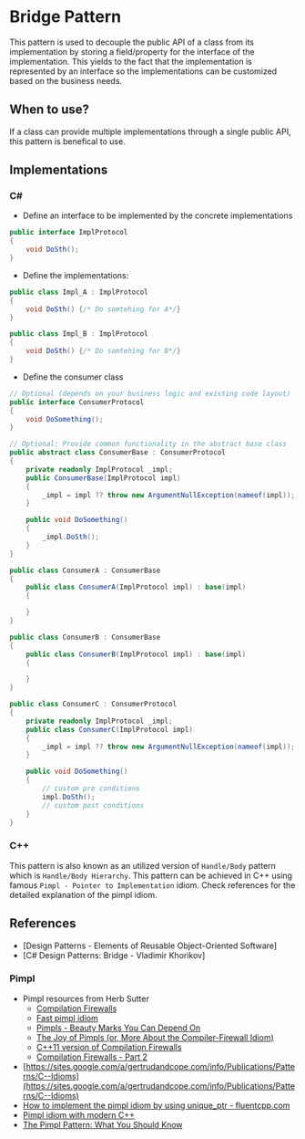 # Bridge Pattern
This pattern is used to decouple the public API of a class from its implementation by storing a field/property for the interface of the implementation. This yields to the fact that the implementation is represented by an interface so the implementations can be customized based on the business needs.

## When to use?
If a class can provide multiple implementations through a single public API, this pattern is benefical to use.

## Implementations
### C#
- Define an interface to be implemented by the concrete implementations
```csharp
public interface ImplProtocol
{
    void DoSth();
}
```

- Define the implementations:  
```csharp
public class Impl_A : ImplProtocol
{
    void DoSth() {/* Do somtehing for A*/}
}

public class Impl_B : ImplProtocol
{
    void DoSth() {/* Do somtehing for B*/}
}
```

- Define the consumer class
```csharp
// Optional (depends on your business logic and existing code layout)
public interface ConsumerProtocol
{
    void DoSomething();
}

// Optional: Provide common functionality in the abstract base class
public abstract class ConsumerBase : ConsumerProtocol
{
    private readonly ImplProtocol _impl;
    public ConsumerBase(ImplProtocol impl)
    {
        _impl = impl ?? throw new ArgumentNullException(nameof(impl));
    }

    public void DoSomething()
    {
        _impl.DoSth();
    }
}

public class ConsumerA : ConsumerBase
{
    public class ConsumerA(ImplProtocol impl) : base(impl)
    {

    }
}

public class ConsumerB : ConsumerBase
{
    public class ConsumerB(ImplProtocol impl) : base(impl)
    {

    }
}

public class ConsumerC : ConsumerProtocol
{
    private readonly ImplProtocol _impl;
    public class ConsumerC(ImplProtocol impl)
    {
        _impl = impl ?? throw new ArgumentNullException(nameof(impl));
    }

    public void DoSomething()
    {
        // custom pre conditions
        impl.DoSth();
        // custom post conditions
    }    
}
```
### C++
This pattern is also known as an utilized version of `Handle/Body` pattern which is `Handle/Body Hierarchy`. This pattern can be achieved in C++ using famous `Pimpl - Pointer to Implementation` idiom. Check references for the detailed explanation of the pimpl idiom. 

## References
- [Design Patterns - Elements of Reusable Object-Oriented Software]
- [C# Design Patterns: Bridge - Vladimir Khorikov]
### Pimpl
- Pimpl resources from Herb Sutter
    - [Compilation Firewalls](http://www.gotw.ca/gotw/024.htm)
    - [Fast pimpl idiom](http://www.gotw.ca/gotw/028.htm)
    - [Pimpls - Beauty Marks You Can Depend On](http://www.gotw.ca/publications/mill04.htm)
    - [The Joy of Pimpls (or, More About the Compiler-Firewall Idiom)](http://www.gotw.ca/publications/mill05.htm)
    - [C++11 version of Compilation Firewalls](https://herbsutter.com/gotw/_100/)
    - [Compilation Firewalls - Part 2](https://herbsutter.com/gotw/_101/)
- [https://sites.google.com/a/gertrudandcope.com/info/Publications/Patterns/C--Idioms](https://sites.google.com/a/gertrudandcope.com/info/Publications/Patterns/C--Idioms)
- [How to implement the pimpl idiom by using unique_ptr - fluentcpp.com](https://www.fluentcpp.com/2017/09/22/make-pimpl-using-unique_ptr/)
- [Pimpl idiom with modern C++](https://bitboom.github.io/pimpl-idiom)
- [The Pimpl Pattern: What You Should Know](https://dzone.com/articles/the-pimpl-pattern-what-you-should-know)